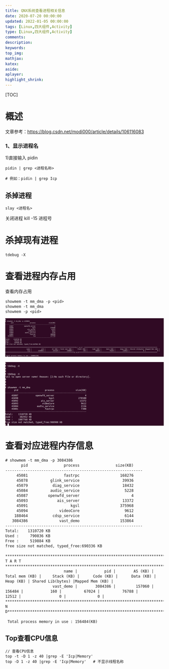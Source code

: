 ```yaml
---
title: QNX系统查看进程相关信息
date: 2020-07-20 00:00:00
updated: 2022-01-05 00:00:00
tags: [Linux,四大组件,Activity]
type: [Linux,四大组件,Activity]
comments:  
description:  
keywords:  
top_img:
mathjax:
katex:
aside:
aplayer:
highlight_shrink:
---
```




[TOC]

# 概述

文章参考：https://blog.csdn.net/modi000/article/details/106116083

### 1、显示进程名

1)直接输入 pidin

```
pidin | grep <进程名称>

# 例如：pidin | grep Icp
```





## 杀掉进程

```
slay <进程名>
```

关闭进程 kill -15 进程号





# 杀掉现有进程

```
tdebug -X 
```







# 查看进程内存占用



查看内存占用

```shell
showmem -t mm_dma -p <pid>
showmem -t mm_dma
showmem -p <pid>
```

![Screenshot from 2022-11-30 14-00-26](images/04.QNX%E7%B3%BB%E7%BB%9F%E6%9F%A5%E7%9C%8B%E8%BF%9B%E7%A8%8B%E7%9B%B8%E5%85%B3%E4%BF%A1%E6%81%AF/Screenshot%20from%202022-11-30%2014-00-26.png)





![Screenshot from 2022-11-30 14-04-21](images/04.QNX%E7%B3%BB%E7%BB%9F%E6%9F%A5%E7%9C%8B%E8%BF%9B%E7%A8%8B%E7%9B%B8%E5%85%B3%E4%BF%A1%E6%81%AF/Screenshot%20from%202022-11-30%2014-04-21.png)





# 查看对应进程内存信息



```shell
# showmem -t mm_dma -p 3084386 
       pid	              process	             size(KB)
-------------------------------------------------------------
     45081	              fastrpc	               168276
     45078	        glink_service	                39936
     45079	         diag_service	                18432
     45084	        audio_service	                 5228
     45087	       openwfd_server	                    4
     45093	           ais_server	                13372
     45091	                 kgsl	               375968
     45094	            videoCore	                 9612
    188464	         cdsp_service	                 6144
   3084386	            vast_demo	               153864
-------------------------------------------------------------
Total:    1310720 KB
Used :     790836 KB
Free :     519884 KB
free size not matched, typed_free:690336 KB

**************************************************************************************S T A R T *****************************************************************************************
                          name |            pid |        AS (KB) | Total mem (KB) |     Stack (KB) |      Code (KB) |      Data (KB) |      Heap (KB) | Shared Lib(bytes) |Mapped Mem (KB) |
                     vast_demo |        3084386 |         157060 |         156484 |            160 |          67024 |          76788 |          12512 |                 0 |              0 |
************************************************************************************E N D************************************************************************************************

 Total process memory in use : 156484(KB)
```



## Top查看CPU信息

```
// 查看CPU信息
top -t -D 1 -z 40 |grep -E 'Icp|Memory'
top -D 1 -z 40 |grep -E 'Icp|Memory'   # 不显示线程名称
```

